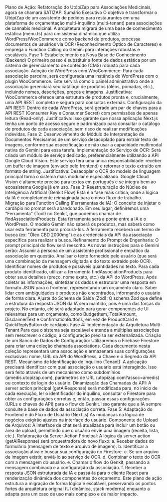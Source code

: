 Plano de Ação: Refatoração do UtópiZap para Associações Medicinais, agora se chamará SATIZAP.
Sumário Executivo
O objetivo é transformar o UtópiZap de um assistente de pedidos para restaurantes em uma plataforma de orçamentação multi-inquilino (multi-tenant) para associações de cannabis medicinal. A arquitetura migrará de uma base de conhecimento estática (menu.ts) para um sistema dinâmico que utiliza WordPress/WooCommerce como backend de produtos, processa documentos de usuários via OCR (Reconhecimento Óptico de Caracteres) e emprega o Function Calling do Gemini para interações robustas e escaláveis.
Fase 1: Estabelecimento da Nova Base de Conhecimento (Backend)
O primeiro passo é substituir a fonte de dados estática por um sistema de gerenciamento de conteúdo (CMS) robusto para cada associação.
Adoção do WordPress com WooCommerce:
Para cada associação parceira, será configurada uma instância do WordPress com o plugin WooCommerce. Este servirá como o painel administrativo onde a associação gerenciará seu catálogo de produtos (óleos, pomadas, etc.), incluindo nomes, descrições, preços e imagens.
Justificativa: WooCommerce oferece uma estrutura de produtos pronta e, crucialmente, uma API REST completa e segura para consultas externas.
Configuração da API REST:
Dentro de cada WordPress, será gerado um par de chaves para a API REST (Consumer Key e Consumer Secret) com permissões de apenas leitura (Read-only).
Justificativa: Isso garante que nossa aplicação Next.js tenha um ponto de acesso seguro e padronizado para consultar o catálogo de produtos de cada associação, sem risco de realizar modificações indevidas.
Fase 2: Desenvolvimento do Módulo de Interpretação de Documentos
Precisamos de um serviço desacoplado para extrair texto de imagens, conforme sua especificação de não usar a capacidade multimodal nativa do Gemini para essa tarefa.
Implementação do Serviço de OCR:
Será criado um módulo de serviço dedicado, preferencialmente utilizando a API Google Cloud Vision.
Este serviço terá uma única responsabilidade: receber um buffer de imagem (enviado pelo frontend) e retornar o texto extraído em formato de string.
Justificativa: Desacoplar o OCR do modelo de linguagem principal torna o sistema mais modular e especializado. Google Cloud Vision é altamente preciso para textos em português e se integra bem ao ecossistema Google já em uso.
Fase 3: Reestruturação do Núcleo de Inteligência Artificial (Genkit Flow)
Esta é a fase mais crítica, onde a lógica da IA é completamente reimaginada para o novo fluxo de trabalho.
Migração para Function Calling (Ferramentas de IA):
O conceito de injetar o cardápio no prompt será abandonado. Em seu lugar, definiremos uma "Ferramenta" (Tool) no Genkit, que podemos chamar de findAssociationProducts.
Esta ferramenta será a ponte entre a IA e o WordPress. O modelo Gemini não saberá os produtos, mas saberá como usar esta ferramenta para procurá-los. A ferramenta receberá um termo de busca (ex: "Óleo CBD 2000mg") e as credenciais da API da associação específica para realizar a busca.
Refinamento do Prompt de Engenharia:
O prompt principal do flow será reescrito. As novas instruções para o Gemini serão:
Assumir a persona de um assistente profissional e empático da associação em questão.
Analisar o texto fornecido pelo usuário (que será uma combinação da mensagem digitada e do texto extraído pelo OCR).
Identificar nomes de produtos e possíveis quantidades no texto.
Para cada produto identificado, utilizar a ferramenta findAssociationProducts para obter seus detalhes (preço, nome exato, etc.) da API do WordPress.
Após coletar as informações, sintetizar os dados e estruturar uma resposta em formato JSON para o frontend, representando um orçamento claro.
Saber lidar com ambiguidades e produtos não encontrados, informando o usuário de forma clara.
Ajuste do Schema de Saída (Zod):
O schema Zod que define a estrutura da resposta JSON da IA será mantido, pois é uma das forças do projeto. No entanto, ele será adaptado para gerar componentes de UI relevantes para um orçamento, como BudgetItem, TotalAmount, DisclaimerText e ConfirmationButtons, em vez de ProductCard e QuickReplyButton de cardápio.
Fase 4: Implementação da Arquitetura Multi-Tenant
Para que o sistema seja escalável e atenda a múltiplas associações sem reescrever o código, a configuração precisa ser externalizada.
Criação de um Banco de Dados de Configuração:
Utilizaremos o Firebase Firestore para criar uma coleção chamada associations.
Cada documento nesta coleção representará uma associação e armazenará suas configurações exclusivas: nome, URL da API do WordPress, a Chave e o Segredo da API REST.
Mecanismo de Identificação de Inquilino (Tenant):
A aplicação precisará identificar com qual associação o usuário está interagindo. Isso será feito através de um mecanismo como subdomínios (amedis.utopizap.com), parâmetros de URL (utopizap.com?assoc=amedis) ou contexto de login do usuário.
Dinamização das Chamadas da API:
A server action principal (getAiResponse) será modificada para, no início de cada execução, ler o identificador do inquilino, consultar o Firestore para obter as configurações corretas e, então, passar essas configurações (URLs e chaves de API) para o flow do Genkit. Isso garante que a IA sempre consulte a base de dados da associação correta.
Fase 5: Adaptação do Frontend e do Fluxo de Usuário (Next.js)
As mudanças na lógica de negócios exigirão ajustes na interface do usuário.
Componente de Upload de Arquivos:
A interface de chat será atualizada para incluir um botão ou área de upload, permitindo que o usuário envie uma imagem (receita, lista, etc.).
Refatoração da Server Action Principal:
A lógica da server action (getAiResponse) será orquestradora do novo fluxo:
a. Receber dados do formulário (mensagem de texto e arquivo de imagem).
b. Identificar a associação ativa e buscar sua configuração no Firestore.
c. Se um arquivo de imagem existir, enviá-lo ao serviço de OCR.
d. Combinar o texto do OCR com a mensagem do usuário.
e. Chamar o flow do Genkit, passando a mensagem combinada e a configuração da associação.
f. Receber a resposta JSON estruturada da IA e passá-la para o cliente React para renderização dinâmica dos componentes do orçamento.
Este plano de ação estrutura a migração de forma lógica e escalável, preservando os pontos fortes da arquitetura original (UI dinâmica, stack moderna) enquanto a adapta para um caso de uso mais complexo e de maior impacto.